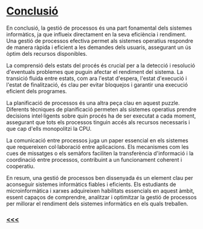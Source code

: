 # [Conclusió](1_Introducció)

En conclusió, la gestió de processos és una part fonamental dels sistemes informàtics, ja que influeix directament en la seva eficiència i rendiment. Una gestió de processos efectiva permet als sistemes operatius respondre de manera ràpida i eficient a les demandes dels usuaris, assegurant un ús òptim dels recursos disponibles.

La comprensió dels estats del procés és crucial per a la detecció i resolució d'eventuals problemes que puguin afectar el rendiment del sistema. La transició fluida entre estats, com ara l'estat d'espera, l'estat d'execució i l'estat de finalització, és clau per evitar bloquejos i garantir una execució eficient dels programes.

La planificació de processos és una altra peça clau en aquest puzzle. Diferents tècniques de planificació permeten als sistemes operatius prendre decisions intel·ligents sobre quin procés ha de ser executat a cada moment, assegurant que tots els processos tinguin accés als recursos necessaris i que cap d'ells monopolitzi la CPU.

La comunicació entre processos juga un paper essencial en els sistemes que requereixen col·laboració entre aplicacions. Els mecanismes com les cues de missatges o els semàfors faciliten la transferència d'informació i la coordinació entre processos, contribuint a un funcionament coherent i cooperatiu.

En resum, una gestió de processos ben dissenyada és un element clau per aconseguir sistemes informàtics fiables i eficients. Els estudiants de microinformàtica i xarxes adquireixen habilitats essencials en aquest àmbit, essent capaços de comprendre, analitzar i optimitzar la gestió de processos per millorar el rendiment dels sistemes informàtics en els quals treballen.

### [<<<](4_Comunicació_entre_Processos)
